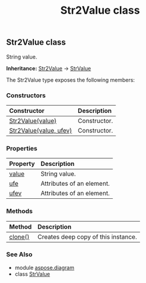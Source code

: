 ﻿---
title: Str2Value class
second_title: Aspose.Diagram for Python via .NET API References
description: 
type: docs
weight: 2190
url: /python-net/aspose.diagram/str2value/
is_root: false
---

## Str2Value class

String value.



**Inheritance:** [Str2Value](/diagram/python-net/aspose.diagram/str2value) → 
[StrValue](/diagram/python-net/aspose.diagram/strvalue)



The Str2Value type exposes the following members:

### Constructors
| Constructor | Description |
| :- | :- |
| [Str2Value(value)](/diagram/python-net/aspose.diagram/str2value/__init__/#str) | Constructor. |
| [Str2Value(value, ufev)](/diagram/python-net/aspose.diagram/str2value/__init__/#str-UnitFormulaErrV) | Constructor. |


### Properties
| Property | Description |
| :- | :- |
| [value](/diagram/python-net/aspose.diagram/str2value/value) | String value. |
| [ufe](/diagram/python-net/aspose.diagram/str2value/ufe) | Attributes of an element. |
| [ufev](/diagram/python-net/aspose.diagram/str2value/ufev) | Attributes of an element. |


### Methods
| Method | Description |
| :- | :- |
| [clone()](/diagram/python-net/aspose.diagram/str2value/clone/#) | Creates deep copy of this instance. |


### See Also

* module [aspose.diagram](../)
* class [StrValue](/diagram/python-net/aspose.diagram/strvalue)
